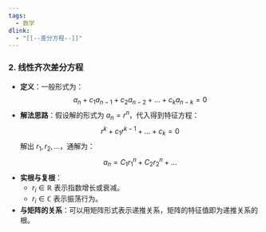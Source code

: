 ```yaml
---
tags:
  - 数学
dlink:
  - "[[--差分方程--]]"
---
```

### **2. 线性齐次差分方程**  
- **定义**：一般形式为：
  $$
  a_n + c_1 a_{n-1} + c_2 a_{n-2} + \dots + c_k a_{n-k} = 0
  $$
- **解法思路**：假设解的形式为 $a_n = r^n$，代入得到特征方程：
  $$
  r^k + c_1 r^{k-1} + \dots + c_k = 0
  $$
  解出 $r_1, r_2, \dots$，通解为：
  $$
  a_n = C_1 r_1^n + C_2 r_2^n + \dots
  $$
- **实根与复根**：
  - $r_i \in \mathbb{R}$ 表示指数增长或衰减。  
  - $r_i \in \mathbb{C}$ 表示振荡行为。  
- **与矩阵的关系**：可以用矩阵形式表示递推关系，矩阵的特征值即为递推关系的根。